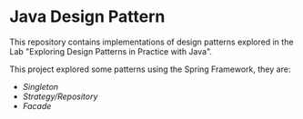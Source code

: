 # Java Design Pattern 

This repository contains implementations of design patterns explored in the Lab "Exploring Design Patterns in Practice with Java".

This project explored some patterns using the Spring Framework, they are:

- _Singleton_
- _Strategy/Repository_
- _Facade_

